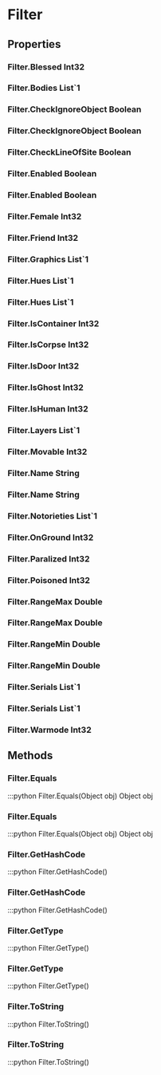 # Filter    

## Properties  
### Filter.Blessed __Int32__
### Filter.Bodies __List`1__
### Filter.CheckIgnoreObject __Boolean__
### Filter.CheckIgnoreObject __Boolean__
### Filter.CheckLineOfSite __Boolean__
### Filter.Enabled __Boolean__
### Filter.Enabled __Boolean__
### Filter.Female __Int32__
### Filter.Friend __Int32__
### Filter.Graphics __List`1__
### Filter.Hues __List`1__
### Filter.Hues __List`1__
### Filter.IsContainer __Int32__
### Filter.IsCorpse __Int32__
### Filter.IsDoor __Int32__
### Filter.IsGhost __Int32__
### Filter.IsHuman __Int32__
### Filter.Layers __List`1__
### Filter.Movable __Int32__
### Filter.Name __String__
### Filter.Name __String__
### Filter.Notorieties __List`1__
### Filter.OnGround __Int32__
### Filter.Paralized __Int32__
### Filter.Poisoned __Int32__
### Filter.RangeMax __Double__
### Filter.RangeMax __Double__
### Filter.RangeMin __Double__
### Filter.RangeMin __Double__
### Filter.Serials __List`1__
### Filter.Serials __List`1__
### Filter.Warmode __Int32__ 
## Methods  
### Filter.Equals
:::python
Filter.Equals(Object obj)
  Object obj
### Filter.Equals
:::python
Filter.Equals(Object obj)
  Object obj
### Filter.GetHashCode
:::python
Filter.GetHashCode()
### Filter.GetHashCode
:::python
Filter.GetHashCode()
### Filter.GetType
:::python
Filter.GetType()
### Filter.GetType
:::python
Filter.GetType()
### Filter.ToString
:::python
Filter.ToString()
### Filter.ToString
:::python
Filter.ToString()